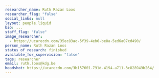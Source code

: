 ```yaml
---
researcher_name: Ruth Razan Loos
researcher_flag: "false"
social_links: null
layout: people.liquid
bio: .﻿..
staff_flag: "false"
image_researcher:
  - https://ucarecdn.com/35ec83ac-5f39-4eb6-be8a-5ed6a07cd490/
person_name: Ruth Razan Loos
status_of_research: finished
available_for_supervision: "false"
tags: researcher
email: ruth.loos@kdg.be
headshot: https://ucarecdn.com/3b157601-791d-4194-a711-3c828949b264/
---
```

